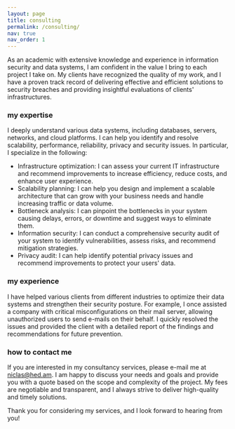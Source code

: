 ```yaml
---
layout: page
title: consulting
permalink: /consulting/
nav: true
nav_order: 1
---
```


As an academic with extensive knowledge and experience in information security and data systems, I am confident in the value I bring to each project I take on. My clients have recognized the quality of my work, and I have a proven track record of delivering effective and efficient solutions to security breaches and providing insightful evaluations of clients' infrastructures.

### my expertise

I deeply understand various data systems, including databases, servers, networks, and cloud platforms. I can help you identify and resolve scalability, performance, reliability, privacy and security issues. In particular, I specialize in the following:

- Infrastructure optimization: I can assess your current IT infrastructure and recommend improvements to increase efficiency, reduce costs, and enhance user experience.
- Scalability planning: I can help you design and implement a scalable architecture that can grow with your business needs and handle increasing traffic or data volume.
- Bottleneck analysis: I can pinpoint the bottlenecks in your system causing delays, errors, or downtime and suggest ways to eliminate them.
- Information security: I can conduct a comprehensive security audit of your system to identify vulnerabilities, assess risks, and recommend mitigation strategies.
- Privacy audit: I can help identify potential privacy issues and recommend improvements to protect your users' data.

### my experience

I have helped various clients from different industries to optimize their data systems and strengthen their security posture. For example, I once assisted a company with critical misconfigurations on their mail server, allowing unauthorized users to send e-mails on their behalf. I quickly resolved the issues and provided the client with a detailed report of the findings and recommendations for future prevention.

### how to contact me

If you are interested in my consultancy services, please e-mail me at [niclas@hed.am](mailto:niclas@hed.am). I am happy to discuss your needs and goals and provide you with a quote based on the scope and complexity of the project. My fees are negotiable and transparent, and I always strive to deliver high-quality and timely solutions.

Thank you for considering my services, and I look forward to hearing from you!